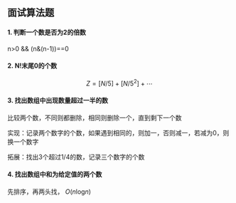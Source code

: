## 面试算法题

#### 1. 判断一个数是否为2的倍数

n>0 && (n&(n-1))==0​

#### 2. N!末尾0的个数

$$Z=[N/5]+[N/5^2]+\cdots​$$

#### 3. 找出数组中出现数量超过一半的数

比较两个数，不同则都删除，相同则删除一个，直到剩下一个数

实现：记录两个数字的个数，如果遇到相同的，则加一，否则减一，若减为0，则换一个数字

拓展：找出3个超过1/4的数，记录三个数字的个数

#### 4. 找出数组中和为给定值的两个数

先排序，再两头找， $O(n\mathrm{log}n)$

